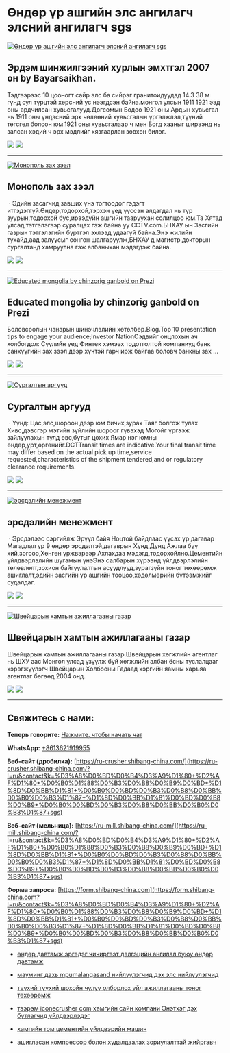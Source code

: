 # Өндөр үр ашгийн элс ангилагч элсний ангилагч sgs

<a href="https://swt.shibang-china.com/?l=ru&img&k=%D3%A8%D0%BD%D0%B4%D3%A9%D1%80+%D2%AF%D1%80+%D0%B0%D1%88%D0%B3%D0%B8%D0%B9%D0%BD+%D1%8D%D0%BB%D1%81+%D0%B0%D0%BD%D0%B3%D0%B8%D0%BB%D0%B0%D0%B3%D1%87+%D1%8D%D0%BB%D1%81%D0%BD%D0%B8%D0%B9+%D0%B0%D0%BD%D0%B3%D0%B8%D0%BB%D0%B0%D0%B3%D1%87+sgs" target="_blank">![Өндөр үр ашгийн элс ангилагч элсний ангилагч sgs](http://static.shibang-china.com/all-800x300/1491.jpg)</a>

## Эрдэм шинжилгээний хурлын эмхтгэл 2007 он by Bayarsaikhan.
Тэдгээрээс 10 цооногт сайр элс ба сийрэг гранитоидуудад 14.3 38 м гүнд сул түрцтэй хөрсний ус нээгдсэн байна.монгол улсын 1911 1921 ээд оны ардчилсан хувьсгалууд.Догсомын Бодоо 1921 оны Ардын хувьсгал нь 1911 оны үндэсний эрх чөлөөний хувьсгалын үргэлжлэл,түүний төгсгөл болсон юм.1921 оны хувьсгалаар ч мөн Богд хааныг ширээнд нь залсан хэдий ч эрх мэдлийг хязгаарлан зөвхөн билэг.


<a href="https://whatsapp.shibangsoft.com/WhatsApp.php" target="_blank" title="WhatsApp">![](http://static.shibang-china.com/icon/whatsapp.png)</a> <a href="https://swt.shibang-china.com/?l=ru&icon&k=%D3%A8%D0%BD%D0%B4%D3%A9%D1%80+%D2%AF%D1%80+%D0%B0%D1%88%D0%B3%D0%B8%D0%B9%D0%BD+%D1%8D%D0%BB%D1%81+%D0%B0%D0%BD%D0%B3%D0%B8%D0%BB%D0%B0%D0%B3%D1%87+%D1%8D%D0%BB%D1%81%D0%BD%D0%B8%D0%B9+%D0%B0%D0%BD%D0%B3%D0%B8%D0%BB%D0%B0%D0%B3%D1%87+sgs" target="_blank">![](http://static.shibang-china.com/icon/chat-ru.png)</a>

---

<a href="https://swt.shibang-china.com/?l=ru&img&k=%D3%A8%D0%BD%D0%B4%D3%A9%D1%80+%D2%AF%D1%80+%D0%B0%D1%88%D0%B3%D0%B8%D0%B9%D0%BD+%D1%8D%D0%BB%D1%81+%D0%B0%D0%BD%D0%B3%D0%B8%D0%BB%D0%B0%D0%B3%D1%87+%D1%8D%D0%BB%D1%81%D0%BD%D0%B8%D0%B9+%D0%B0%D0%BD%D0%B3%D0%B8%D0%BB%D0%B0%D0%B3%D1%87+sgs" target="_blank">![Монополь зах зээл](http://static.shibang-china.com/all-800x300/1355.jpg)</a>

## Монополь зах зээл
&nbsp;&#0183;&#32;Эдийн засагчид завших үнэ тогтоодог гэдэгт итгэдэггүй.Өндөр,тодорхой,тэрхэн үед үүссэн алдагдал нь түр зуурын,тодорхой бус,ирээдүйн ашгийн тааруухан солилцоо юм.Та Хятад улсад тэтгэлэгээр суралцах гэж байна уу CCTV.com.БНХАУ ын Засгийн газрын тэтгэлэгийн бүртгэл эхлээд удаагүй байна.Энэ жилийн тухайд,аад залуусыг сонгон шалгаруулж,БНХАУ д магистр,докторын сургалтанд хамруулна гэж албаныхан мэдэгдэж байна.


<a href="https://whatsapp.shibangsoft.com/WhatsApp.php" target="_blank" title="WhatsApp">![](http://static.shibang-china.com/icon/whatsapp.png)</a> <a href="https://swt.shibang-china.com/?l=ru&icon&k=%D3%A8%D0%BD%D0%B4%D3%A9%D1%80+%D2%AF%D1%80+%D0%B0%D1%88%D0%B3%D0%B8%D0%B9%D0%BD+%D1%8D%D0%BB%D1%81+%D0%B0%D0%BD%D0%B3%D0%B8%D0%BB%D0%B0%D0%B3%D1%87+%D1%8D%D0%BB%D1%81%D0%BD%D0%B8%D0%B9+%D0%B0%D0%BD%D0%B3%D0%B8%D0%BB%D0%B0%D0%B3%D1%87+sgs" target="_blank">![](http://static.shibang-china.com/icon/chat-ru.png)</a>

---

<a href="https://swt.shibang-china.com/?l=ru&img&k=%D3%A8%D0%BD%D0%B4%D3%A9%D1%80+%D2%AF%D1%80+%D0%B0%D1%88%D0%B3%D0%B8%D0%B9%D0%BD+%D1%8D%D0%BB%D1%81+%D0%B0%D0%BD%D0%B3%D0%B8%D0%BB%D0%B0%D0%B3%D1%87+%D1%8D%D0%BB%D1%81%D0%BD%D0%B8%D0%B9+%D0%B0%D0%BD%D0%B3%D0%B8%D0%BB%D0%B0%D0%B3%D1%87+sgs" target="_blank">![Educated mongolia by chinzorig ganbold on Prezi](http://static.shibang-china.com/all-800x300/1427.jpg)</a>

## Educated mongolia by chinzorig ganbold on Prezi
Боловсролын чанарын шинэчлэлийн хөтөлбөр.Blog.Top 10 presentation tips to engage your audience;Investor NationСэдвийг онцлохын ач холбогдол: Сүүлийн үед Финтек хэмээх тодотголтой компаниуд банк санхүүгийн зах зээл дээр хүчтэй гарч ирж байгаа боловч банкны зах …


<a href="https://whatsapp.shibangsoft.com/WhatsApp.php" target="_blank" title="WhatsApp">![](http://static.shibang-china.com/icon/whatsapp.png)</a> <a href="https://swt.shibang-china.com/?l=ru&icon&k=%D3%A8%D0%BD%D0%B4%D3%A9%D1%80+%D2%AF%D1%80+%D0%B0%D1%88%D0%B3%D0%B8%D0%B9%D0%BD+%D1%8D%D0%BB%D1%81+%D0%B0%D0%BD%D0%B3%D0%B8%D0%BB%D0%B0%D0%B3%D1%87+%D1%8D%D0%BB%D1%81%D0%BD%D0%B8%D0%B9+%D0%B0%D0%BD%D0%B3%D0%B8%D0%BB%D0%B0%D0%B3%D1%87+sgs" target="_blank">![](http://static.shibang-china.com/icon/chat-ru.png)</a>

---

<a href="https://swt.shibang-china.com/?l=ru&img&k=%D3%A8%D0%BD%D0%B4%D3%A9%D1%80+%D2%AF%D1%80+%D0%B0%D1%88%D0%B3%D0%B8%D0%B9%D0%BD+%D1%8D%D0%BB%D1%81+%D0%B0%D0%BD%D0%B3%D0%B8%D0%BB%D0%B0%D0%B3%D1%87+%D1%8D%D0%BB%D1%81%D0%BD%D0%B8%D0%B9+%D0%B0%D0%BD%D0%B3%D0%B8%D0%BB%D0%B0%D0%B3%D1%87+sgs" target="_blank">![Сургалтын аргууд](http://static.shibang-china.com/all-800x300/815.jpg)</a>

## Сургалтын аргууд
&nbsp;&#0183;&#32;Үүнд: Цас,элс,шороон дээр юм бичих,зурах Таяг болгож тулах Хивс,дэвсгэр мэтийн зүйлийн шороог гүвэхэд Могойг үргээж зайлуулахын тулд өвс,бутыг цохих Ямар нэг юмны өндөр,урт,өргөнийг.DCTTransit times are indicative.Your final transit time may differ based on the actual pick up time,service requested,characteristics of the shipment tendered,and or regulatory clearance requirements.


<a href="https://whatsapp.shibangsoft.com/WhatsApp.php" target="_blank" title="WhatsApp">![](http://static.shibang-china.com/icon/whatsapp.png)</a> <a href="https://swt.shibang-china.com/?l=ru&icon&k=%D3%A8%D0%BD%D0%B4%D3%A9%D1%80+%D2%AF%D1%80+%D0%B0%D1%88%D0%B3%D0%B8%D0%B9%D0%BD+%D1%8D%D0%BB%D1%81+%D0%B0%D0%BD%D0%B3%D0%B8%D0%BB%D0%B0%D0%B3%D1%87+%D1%8D%D0%BB%D1%81%D0%BD%D0%B8%D0%B9+%D0%B0%D0%BD%D0%B3%D0%B8%D0%BB%D0%B0%D0%B3%D1%87+sgs" target="_blank">![](http://static.shibang-china.com/icon/chat-ru.png)</a>

---

<a href="https://swt.shibang-china.com/?l=ru&img&k=%D3%A8%D0%BD%D0%B4%D3%A9%D1%80+%D2%AF%D1%80+%D0%B0%D1%88%D0%B3%D0%B8%D0%B9%D0%BD+%D1%8D%D0%BB%D1%81+%D0%B0%D0%BD%D0%B3%D0%B8%D0%BB%D0%B0%D0%B3%D1%87+%D1%8D%D0%BB%D1%81%D0%BD%D0%B8%D0%B9+%D0%B0%D0%BD%D0%B3%D0%B8%D0%BB%D0%B0%D0%B3%D1%87+sgs" target="_blank">![эрсдэлийн менежмент](http://static.shibang-china.com/all-800x300/97.jpg)</a>

## эрсдэлийн менежмент
&nbsp;&#0183;&#32;Эрсдэлээс сэргийлж Эрүүл байя Ноцтой байдлаас үүсэх үр дагавар Магадлал үр 9 өндөр эрсдэлтэй,дагаврын Хүнд Дунд Ажлаа бүү хий,зогсоо,Хөнгөн үржвэрээр Ахлахдаа мэдэгд,тодорхойлно.Цементийн үйлдвэрлэлийн шугамын үнэЭнэ салбарын хүрээнд үйлдвэрлэлийн төлөвлөлт,зохион байгуулалтын асуудлууд,зурагзүйн тоног төхөөрөмж ашиглалт,эдийн засгийн үр ашгийн тооцоо,хөдөлмөрийн бүтээмжийг судалдаг.


<a href="https://whatsapp.shibangsoft.com/WhatsApp.php" target="_blank" title="WhatsApp">![](http://static.shibang-china.com/icon/whatsapp.png)</a> <a href="https://swt.shibang-china.com/?l=ru&icon&k=%D3%A8%D0%BD%D0%B4%D3%A9%D1%80+%D2%AF%D1%80+%D0%B0%D1%88%D0%B3%D0%B8%D0%B9%D0%BD+%D1%8D%D0%BB%D1%81+%D0%B0%D0%BD%D0%B3%D0%B8%D0%BB%D0%B0%D0%B3%D1%87+%D1%8D%D0%BB%D1%81%D0%BD%D0%B8%D0%B9+%D0%B0%D0%BD%D0%B3%D0%B8%D0%BB%D0%B0%D0%B3%D1%87+sgs" target="_blank">![](http://static.shibang-china.com/icon/chat-ru.png)</a>

---

<a href="https://swt.shibang-china.com/?l=ru&img&k=%D3%A8%D0%BD%D0%B4%D3%A9%D1%80+%D2%AF%D1%80+%D0%B0%D1%88%D0%B3%D0%B8%D0%B9%D0%BD+%D1%8D%D0%BB%D1%81+%D0%B0%D0%BD%D0%B3%D0%B8%D0%BB%D0%B0%D0%B3%D1%87+%D1%8D%D0%BB%D1%81%D0%BD%D0%B8%D0%B9+%D0%B0%D0%BD%D0%B3%D0%B8%D0%BB%D0%B0%D0%B3%D1%87+sgs" target="_blank">![Швейцарын хамтын ажиллагааны газар](http://static.shibang-china.com/all-800x300/72.jpg)</a>

## Швейцарын хамтын ажиллагааны газар
Швейцарын хамтын ажиллагааны газар.Швейцарын хөгжлийн агентлаг нь ШХУ аас Монгол улсад үзүүлж буй хөгжлийн албан ёсны туслалцааг хэрэгжүүлэгч Швейцарын Холбооны Гадаад хэргийн яамны харъяа агентлаг бөгөөд 2004 онд.

<a href="https://whatsapp.shibangsoft.com/WhatsApp.php" target="_blank" title="WhatsApp">![](http://static.shibang-china.com/icon/whatsapp.png)</a> <a href="https://swt.shibang-china.com/?l=ru&icon&k=%D3%A8%D0%BD%D0%B4%D3%A9%D1%80+%D2%AF%D1%80+%D0%B0%D1%88%D0%B3%D0%B8%D0%B9%D0%BD+%D1%8D%D0%BB%D1%81+%D0%B0%D0%BD%D0%B3%D0%B8%D0%BB%D0%B0%D0%B3%D1%87+%D1%8D%D0%BB%D1%81%D0%BD%D0%B8%D0%B9+%D0%B0%D0%BD%D0%B3%D0%B8%D0%BB%D0%B0%D0%B3%D1%87+sgs" target="_blank">![](http://static.shibang-china.com/icon/chat-ru.png)</a>

---
## Свяжитесь с нами:

**Теперь говорите:** [Нажмите, чтобы начать чат](https://swt.shibang-china.com?l=ru&contact&k=%D3%A8%D0%BD%D0%B4%D3%A9%D1%80+%D2%AF%D1%80+%D0%B0%D1%88%D0%B3%D0%B8%D0%B9%D0%BD+%D1%8D%D0%BB%D1%81+%D0%B0%D0%BD%D0%B3%D0%B8%D0%BB%D0%B0%D0%B3%D1%87+%D1%8D%D0%BB%D1%81%D0%BD%D0%B8%D0%B9+%D0%B0%D0%BD%D0%B3%D0%B8%D0%BB%D0%B0%D0%B3%D1%87+sgs)

**WhatsApp:**  [+8613621919955](https://whatsapp.shibangsoft.com/WhatsApp.php)

**Веб-сайт (дробилка):** [https://ru-crusher.shibang-china.com/](https://ru-crusher.shibang-china.com/?l=ru&contact&k=%D3%A8%D0%BD%D0%B4%D3%A9%D1%80+%D2%AF%D1%80+%D0%B0%D1%88%D0%B3%D0%B8%D0%B9%D0%BD+%D1%8D%D0%BB%D1%81+%D0%B0%D0%BD%D0%B3%D0%B8%D0%BB%D0%B0%D0%B3%D1%87+%D1%8D%D0%BB%D1%81%D0%BD%D0%B8%D0%B9+%D0%B0%D0%BD%D0%B3%D0%B8%D0%BB%D0%B0%D0%B3%D1%87+sgs)

**Веб-сайт (мельница):** [https://ru-mill.shibang-china.com/](https://ru-mill.shibang-china.com/?l=ru&contact&k=%D3%A8%D0%BD%D0%B4%D3%A9%D1%80+%D2%AF%D1%80+%D0%B0%D1%88%D0%B3%D0%B8%D0%B9%D0%BD+%D1%8D%D0%BB%D1%81+%D0%B0%D0%BD%D0%B3%D0%B8%D0%BB%D0%B0%D0%B3%D1%87+%D1%8D%D0%BB%D1%81%D0%BD%D0%B8%D0%B9+%D0%B0%D0%BD%D0%B3%D0%B8%D0%BB%D0%B0%D0%B3%D1%87+sgs)

**Форма запроса:** [https://form.shibang-china.com](https://form.shibang-china.com?l=ru&contact&k=%D3%A8%D0%BD%D0%B4%D3%A9%D1%80+%D2%AF%D1%80+%D0%B0%D1%88%D0%B3%D0%B8%D0%B9%D0%BD+%D1%8D%D0%BB%D1%81+%D0%B0%D0%BD%D0%B3%D0%B8%D0%BB%D0%B0%D0%B3%D1%87+%D1%8D%D0%BB%D1%81%D0%BD%D0%B8%D0%B9+%D0%B0%D0%BD%D0%B3%D0%B8%D0%BB%D0%B0%D0%B3%D1%87+sgs)

* [өндөр давтамж эргэдэг чичиргээт дэлгэцийн ангилал буюу өндөр давтамж](../126/%D3%A9%D0%BD%D0%B4%D3%A9%D1%80%20%D0%B4%D0%B0%D0%B2%D1%82%D0%B0%D0%BC%D0%B6%20%D1%8D%D1%80%D0%B3%D1%8D%D0%B4%D1%8D%D0%B3%20%D1%87%D0%B8%D1%87%D0%B8%D1%80%D0%B3%D1%8D%D1%8D%D1%82%20%D0%B4%D1%8D%D0%BB%D0%B3%D1%8D%D1%86%D0%B8%D0%B9%D0%BD%20%D0%B0%D0%BD%D0%B3%D0%B8%D0%BB%D0%B0%D0%BB%20%D0%B1%D1%83%D1%8E%D1%83%20%D3%A9%D0%BD%D0%B4%D3%A9%D1%80%20%D0%B4%D0%B0%D0%B2%D1%82%D0%B0%D0%BC%D0%B6.md)

* [мауминг дахь mpumalangasand нийлүүлэгчид дэх элс нийлүүлэгчид](../129/%D0%BC%D0%B0%D1%83%D0%BC%D0%B8%D0%BD%D0%B3%20%D0%B4%D0%B0%D1%85%D1%8C%20mpumalangasand%20%D0%BD%D0%B8%D0%B9%D0%BB%D2%AF%D2%AF%D0%BB%D1%8D%D0%B3%D1%87%D0%B8%D0%B4%20%D0%B4%D1%8D%D1%85%20%D1%8D%D0%BB%D1%81%20%D0%BD%D0%B8%D0%B9%D0%BB%D2%AF%D2%AF%D0%BB%D1%8D%D0%B3%D1%87%D0%B8%D0%B4.md)

* [түүхий түүхий шохойн чулуу олборлох үйл ажиллагааны тоног төхөөрөмж](../130/%D1%82%D2%AF%D2%AF%D1%85%D0%B8%D0%B9%20%D1%82%D2%AF%D2%AF%D1%85%D0%B8%D0%B9%20%D1%88%D0%BE%D1%85%D0%BE%D0%B9%D0%BD%20%D1%87%D1%83%D0%BB%D1%83%D1%83%20%D0%BE%D0%BB%D0%B1%D0%BE%D1%80%D0%BB%D0%BE%D1%85%20%D2%AF%D0%B9%D0%BB%20%D0%B0%D0%B6%D0%B8%D0%BB%D0%BB%D0%B0%D0%B3%D0%B0%D0%B0%D0%BD%D1%8B%20%D1%82%D0%BE%D0%BD%D0%BE%D0%B3%20%D1%82%D3%A9%D1%85%D3%A9%D3%A9%D1%80%D3%A9%D0%BC%D0%B6.md)

* [тээрэм iconecrusher com хамгийн сайн компани Энэтхэг дэх бутлагчид үйлдвэрлэдэг](../128/%D1%82%D1%8D%D1%8D%D1%80%D1%8D%D0%BC%20iconecrusher%20com%20%D1%85%D0%B0%D0%BC%D0%B3%D0%B8%D0%B9%D0%BD%20%D1%81%D0%B0%D0%B9%D0%BD%20%D0%BA%D0%BE%D0%BC%D0%BF%D0%B0%D0%BD%D0%B8%20%D0%AD%D0%BD%D1%8D%D1%82%D1%85%D1%8D%D0%B3%20%D0%B4%D1%8D%D1%85%20%D0%B1%D1%83%D1%82%D0%BB%D0%B0%D0%B3%D1%87%D0%B8%D0%B4%20%D2%AF%D0%B9%D0%BB%D0%B4%D0%B2%D1%8D%D1%80%D0%BB%D1%8D%D0%B4%D1%8D%D0%B3.md)

* [хамгийн том цементийн үйлдвэрийн машин](../129/%D1%85%D0%B0%D0%BC%D0%B3%D0%B8%D0%B9%D0%BD%20%D1%82%D0%BE%D0%BC%20%D1%86%D0%B5%D0%BC%D0%B5%D0%BD%D1%82%D0%B8%D0%B9%D0%BD%20%D2%AF%D0%B9%D0%BB%D0%B4%D0%B2%D1%8D%D1%80%D0%B8%D0%B9%D0%BD%20%D0%BC%D0%B0%D1%88%D0%B8%D0%BD.md)

* [ашигласан компрессор болон худалдаалах зориулалттай жийргэвч](../130/%D0%B0%D1%88%D0%B8%D0%B3%D0%BB%D0%B0%D1%81%D0%B0%D0%BD%20%D0%BA%D0%BE%D0%BC%D0%BF%D1%80%D0%B5%D1%81%D1%81%D0%BE%D1%80%20%D0%B1%D0%BE%D0%BB%D0%BE%D0%BD%20%D1%85%D1%83%D0%B4%D0%B0%D0%BB%D0%B4%D0%B0%D0%B0%D0%BB%D0%B0%D1%85%20%D0%B7%D0%BE%D1%80%D0%B8%D1%83%D0%BB%D0%B0%D0%BB%D1%82%D1%82%D0%B0%D0%B9%20%D0%B6%D0%B8%D0%B9%D1%80%D0%B3%D1%8D%D0%B2%D1%87.md)